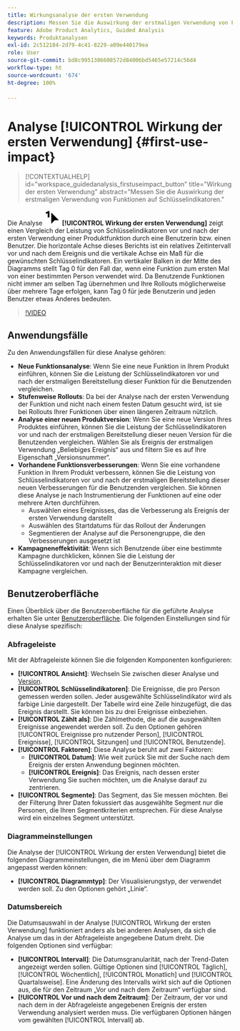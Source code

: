 ```yaml
---
title: Wirkungsanalyse der ersten Verwendung
description: Messen Sie die Auswirkung der erstmaligen Verwendung von Funktionen auf Schlüsselindikatoren.
feature: Adobe Product Analytics, Guided Analysis
keywords: Produktanalysen
exl-id: 2c512184-2d79-4c41-8229-a09e440179ea
role: User
source-git-commit: bd8c9951386608572d84006bd5465e57214c56d4
workflow-type: ht
source-wordcount: '674'
ht-degree: 100%

---
```


# Analyse [!UICONTROL Wirkung der ersten Verwendung] {#first-use-impact}

<!-- markdownlint-disable MD034 -->

>[!CONTEXTUALHELP]
>id="workspace_guidedanalysis_firstuseimpact_button"
>title="Wirkung der ersten Verwendung"
>abstract="Messen Sie die Auswirkung der erstmaligen Verwendung von Funktionen auf Schlüsselindikatoren."

<!-- markdownlint-enable MD034 -->

Die Analyse ![FirstUse](/help/assets/icons/FirstUse.svg) **[!UICONTROL Wirkung der ersten Verwendung]** zeigt einen Vergleich der Leistung von Schlüsselindikatoren vor und nach der ersten Verwendung einer Produktfunktion durch eine Benutzerin bzw. einen Benutzer. Die horizontale Achse dieses Berichts ist ein relatives Zeitintervall vor und nach dem Ereignis und die vertikale Achse ein Maß für die gewünschten Schlüsselindikatoren. Ein vertikaler Balken in der Mitte des Diagramms stellt Tag 0 für den Fall dar, wenn eine Funktion zum ersten Mal von einer bestimmten Person verwendet wird. Da Benutzende Funktionen nicht immer am selben Tag übernehmen und Ihre Rollouts möglicherweise über mehrere Tage erfolgen, kann Tag 0 für jede Benutzerin und jeden Benutzer etwas Anderes bedeuten.


>[!VIDEO](https://video.tv.adobe.com/v/3421661/?quality=12&learn=on)


## Anwendungsfälle

Zu den Anwendungsfällen für diese Analyse gehören:

* **Neue Funktionsanalyse**: Wenn Sie eine neue Funktion in Ihrem Produkt einführen, können Sie die Leistung der Schlüsselindikatoren vor und nach der erstmaligen Bereitstellung dieser Funktion für die Benutzenden vergleichen.
* **Stufenweise Rollouts**: Da bei der Analyse nach der ersten Verwendung der Funktion und nicht nach einem festen Datum gesucht wird, ist sie bei Rollouts Ihrer Funktionen über einen längeren Zeitraum nützlich.
* **Analyse einer neuen Produktversion**: Wenn Sie eine neue Version Ihres Produktes einführen, können Sie die Leistung der Schlüsselindikatoren vor und nach der erstmaligen Bereitstellung dieser neuen Version für die Benutzenden vergleichen. Wählen Sie als Ereignis der erstmaligen Verwendung „Beliebiges Ereignis“ aus und filtern Sie es auf Ihre Eigenschaft „Versionsnummer“.
* **Vorhandene Funktionsverbesserungen**: Wenn Sie eine vorhandene Funktion in Ihrem Produkt verbessern, können Sie die Leistung von Schlüsselindikatoren vor und nach der erstmaligen Bereitstellung dieser neuen Verbesserungen für die Benutzenden vergleichen. Sie können diese Analyse je nach Instrumentierung der Funktionen auf eine oder mehrere Arten durchführen.
   * Auswählen eines Ereignisses, das die Verbesserung als Ereignis der ersten Verwendung darstellt
   * Auswählen des Startdatums für das Rollout der Änderungen
   * Segmentieren der Analyse auf die Personengruppe, die den Verbesserungen ausgesetzt ist
* **Kampagneneffektivität**: Wenn sich Benutzende über eine bestimmte Kampagne durchklicken, können Sie die Leistung der Schlüsselindikatoren vor und nach der Benutzerinteraktion mit dieser Kampagne vergleichen.

## Benutzeroberfläche

Einen Überblick über die Benutzeroberfläche für die geführte Analyse erhalten Sie unter [Benutzeroberfläche](../overview.md#interface). Die folgenden Einstellungen sind für diese Analyse spezifisch:

### Abfrageleiste

Mit der Abfrageleiste können Sie die folgenden Komponenten konfigurieren:

* **[!UICONTROL Ansicht]**: Wechseln Sie zwischen dieser Analyse und [Version](release-impact.md).
* **[!UICONTROL Schlüsselindikatoren]**: Die Ereignisse, die pro Person gemessen werden sollen. Jeder ausgewählte Schlüsselindikator wird als farbige Linie dargestellt. Der Tabelle wird eine Zeile hinzugefügt, die das Ereignis darstellt. Sie können bis zu drei Ereignisse einbeziehen.
* **[!UICONTROL Zählt als]**: Die Zählmethode, die auf die ausgewählten Ereignisse angewendet werden soll. Zu den Optionen gehören [!UICONTROL Ereignisse pro nutzender Person], [!UICONTROL Ereignisse], [!UICONTROL Sitzungen] und [!UICONTROL Benutzende].
* **[!UICONTROL Faktoren]**: Diese Analyse beruht auf zwei Faktoren:
   * **[!UICONTROL Datum]**: Wie weit zurück Sie mit der Suche nach dem Ereignis der ersten Anwendung beginnen möchten.
   * **[!UICONTROL Ereignis]**: Das Ereignis, nach dessen erster Verwendung Sie suchen möchten, um die Analyse darauf zu zentrieren.
* **[!UICONTROL Segmente]**: Das Segment, das Sie messen möchten. Bei der Filterung Ihrer Daten fokussiert das ausgewählte Segment nur die Personen, die Ihren Segmentkriterien entsprechen. Für diese Analyse wird ein einzelnes Segment unterstützt.

### Diagrammeinstellungen

Die Analyse der [!UICONTROL Wirkung der ersten Verwendung] bietet die folgenden Diagrammeinstellungen, die im Menü über dem Diagramm angepasst werden können:

* **[!UICONTROL Diagrammtyp]**: Der Visualisierungstyp, der verwendet werden soll. Zu den Optionen gehört „Linie“.

### Datumsbereich

Die Datumsauswahl in der Analyse [!UICONTROL Wirkung der ersten Verwendung] funktioniert anders als bei anderen Analysen, da sich die Analyse um das in der Abfrageleiste angegebene Datum dreht. Die folgenden Optionen sind verfügbar:

* **[!UICONTROL Intervall]**: Die Datumsgranularität, nach der Trend-Daten angezeigt werden sollen. Gültige Optionen sind [!UICONTROL Täglich], [!UICONTROL Wöchentlich], [!UICONTROL Monatlich] und [!UICONTROL Quartalsweise]. Eine Änderung des Intervalls wirkt sich auf die Optionen aus, die für den Zeitraum „Vor und nach dem Zeitraum“ verfügbar sind.
* **[!UICONTROL Vor und nach dem Zeitraum]**: Der Zeitraum, der vor und nach dem in der Abfrageleiste angegebenen Ereignis der ersten Verwendung analysiert werden muss. Die verfügbaren Optionen hängen vom gewählten [!UICONTROL Intervall] ab.

<!--
## Example

See below for an example of the analysis.

![First use impact](../assets/first-use-impact.png)

-->
